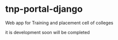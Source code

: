 # tnp-portal-django
Web app for Training and placement cell of colleges

it is development soon will be completed

